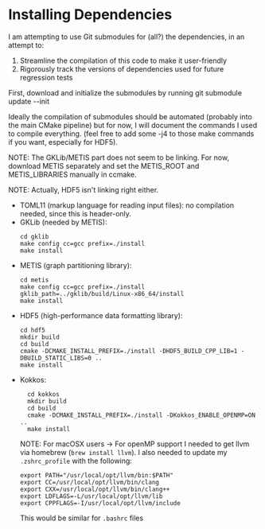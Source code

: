 # Installing Dependencies

I am attempting to use Git submodules for (all?) the dependencies, in an attempt
to:
1. Streamline the compilation of this code to make it user-friendly
2. Rigorously track the versions of dependencies used for future regression
   tests

First, download and initialize the submodules by running
    git submodule update --init

Ideally the compilation of submodules should be automated (probably into the
main CMake pipeline) but for now, I will document the commands I used to
compile everything. (feel free to add some -j4 to those make commands if you
want, especially for HDF5).

NOTE: The GKLib/METIS part does not seem to be linking. For now, download METIS
separately and set the METIS_ROOT and METIS_LIBRARIES manually in ccmake.

NOTE: Actually, HDF5 isn't linking right either.

 - TOML11 (markup language for reading input files): no compilation needed,
   since this is header-only.
 - GKLib (needed by METIS):
    ```
    cd gklib
    make config cc=gcc prefix=./install
    make install
    ```
 - METIS (graph partitioning library):
    ```
    cd metis
    make config cc=gcc prefix=./install gklib_path=../gklib/build/Linux-x86_64/install
    make install
    ```
 - HDF5 (high-performance data formatting library):
    ```
    cd hdf5
    mkdir build
    cd build
    cmake -DCMAKE_INSTALL_PREFIX=./install -DHDF5_BUILD_CPP_LIB=1 -DBUILD_STATIC_LIBS=0 ..
    make install
    ```
 - Kokkos:
    ```
      cd kokkos
      mkdir build
      cd build
      cmake -DCMAKE_INSTALL_PREFIX=./install -DKokkos_ENABLE_OPENMP=ON ..
      make install
    ```
    NOTE: For macOSX users -> For openMP support I needed to get llvm via homebrew (`brew install llvm`). I also needed to update my `.zshrc_profile` with the following:
    ```
    export PATH="/usr/local/opt/llvm/bin:$PATH"
    export CC=/usr/local/opt/llvm/bin/clang
    export CXX=/usr/local/opt/llvm/bin/clang++
    export LDFLAGS=-L/usr/local/opt/llvm/lib
    export CPPFLAGS=-I/usr/local/opt/llvm/include
    ```
    This would be similar for `.bashrc` files

